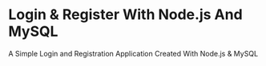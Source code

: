 # Login & Register With Node.js And MySQL 
A Simple Login and Registration Application Created With Node.js &amp; MySQL
